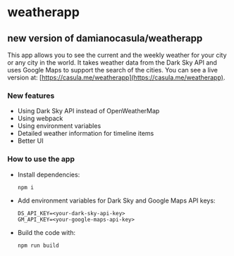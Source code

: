# weatherapp
## new version of damianocasula/weatherapp

This app allows you to see the current and the weekly weather for your city or any city in the world. It takes weather data from the Dark Sky API and uses Google Maps to support the search of the cities. You can see a live version at: [https://casula.me/weatherapp](https://casula.me/weatherapp).

### New features

- Using Dark Sky API instead of OpenWeatherMap
- Using webpack
- Using environment variables
- Detailed weather information for timeline items
- Better UI

### How to use the app

- Install dependencies:
  ```
  npm i
  ```

- Add environment variables for Dark Sky and Google Maps API keys:
  ```
  DS_API_KEY=<your-dark-sky-api-key>
  GM_API_KEY=<your-google-maps-api-key>
  ```

- Build the code with:
  ```
  npm run build
  ```